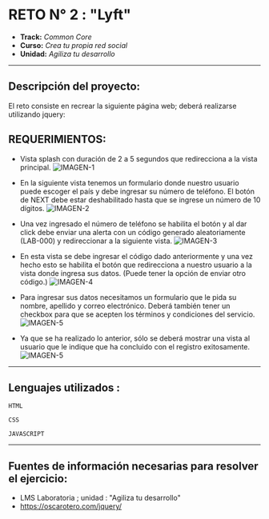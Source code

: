# RETO N° 2 : "Lyft"

* **Track:** _Common Core_
* **Curso:** _Crea tu propia red social_
* **Unidad:** _Agiliza tu desarrollo_

***


## Descripción del proyecto:

El reto consiste en recrear la siguiente página web; deberá realizarse utilizando jquery:

## REQUERIMIENTOS:

* Vista splash con duración de 2 a 5 segundos que redirecciona a la vista principal.
![IMAGEN-1](https://raw.githubusercontent.com/AnaSalazar/curricula-js/ff67ceb625957cd36d4c16ba6e0408c727bd0682/04-social-network/02-jquery/08-code-challenges/lyft/splash.png)

* En la siguiente vista tenemos un formulario donde nuestro usuario puede escoger el país y debe ingresar su número de teléfono. El botón de NEXT debe estar deshabilitado hasta que se ingrese un número de 10 dígitos.
![IMAGEN-2](https://raw.githubusercontent.com/AnaSalazar/curricula-js/ff67ceb625957cd36d4c16ba6e0408c727bd0682/04-social-network/02-jquery/08-code-challenges/lyft/ingreso-numero.png)

* Una vez ingresado el número de teléfono se habilita el botón y al dar click debe enviar una alerta con un código generado aleatoriamente (LAB-000) y redireccionar a la siguiente vista.
![IMAGEN-3](https://raw.githubusercontent.com/AnaSalazar/curricula-js/ff67ceb625957cd36d4c16ba6e0408c727bd0682/04-social-network/02-jquery/08-code-challenges/lyft/generacion-codigo.png)
* En esta vista se debe ingresar el código dado anteriormente y una vez hecho esto se habilita el botón que redirecciona a nuestro usuario a la vista donde ingresa sus datos. (Puede tener la opción de enviar otro código.)
![IMAGEN-4](https://raw.githubusercontent.com/AnaSalazar/curricula-js/ff67ceb625957cd36d4c16ba6e0408c727bd0682/04-social-network/02-jquery/08-code-challenges/lyft/verificacion-numero.png)
* Para ingresar sus datos necesitamos un formulario que le pida su nombre, apellido y correo electrónico. Deberá también tener un checkbox para que se acepten los términos y condiciones del servicio.
![IMAGEN-5](https://raw.githubusercontent.com/AnaSalazar/curricula-js/ff67ceb625957cd36d4c16ba6e0408c727bd0682/04-social-network/02-jquery/08-code-challenges/lyft/ingreso-datos.png)
* Ya que se ha realizado lo anterior, sólo se deberá mostrar una vista al usuario que le indique que ha concluido con el registro exitosamente.
![IMAGEN-5](https://raw.githubusercontent.com/AnaSalazar/curricula-js/ff67ceb625957cd36d4c16ba6e0408c727bd0682/04-social-network/02-jquery/08-code-challenges/lyft/final.png)


***
## Lenguajes utilizados :

~~~
HTML
~~~
~~~
CSS
~~~
~~~
JAVASCRIPT
~~~    
***
## Fuentes de información necesarias para resolver el ejercicio:

* LMS Laboratoria ; unidad : "Agiliza tu desarrollo"
* https://oscarotero.com/jquery/

